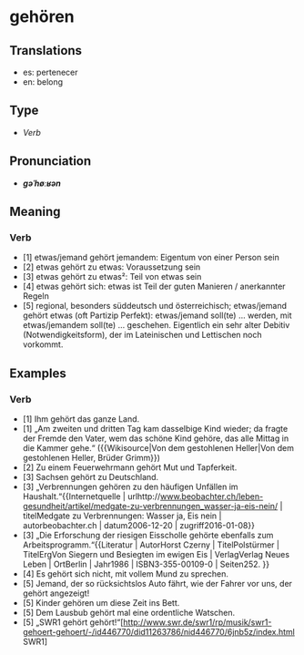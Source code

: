 # gehören
## Translations
- es: pertenecer
- en: belong
## Type
- _Verb_
## Pronunciation
- **_ɡəˈhøːʁən_**
## Meaning
### Verb
- [1] etwas/jemand gehört jemandem: Eigentum von einer Person sein
- [2] etwas gehört zu etwas: Voraussetzung sein
- [3] etwas gehört zu etwas²: Teil von etwas sein
- [4] etwas gehört sich: etwas ist Teil der guten Manieren / anerkannter Regeln
- [5] regional, besonders süddeutsch und österreichisch; etwas/jemand gehört etwas (oft Partizip Perfekt): etwas/jemand soll(te) … werden, mit etwas/jemandem soll(te) … geschehen. Eigentlich ein sehr alter Debitiv (Notwendigkeitsform), der im Lateinischen und Lettischen noch vorkommt.
## Examples
### Verb
- [1] Ihm gehört das ganze Land.
- [1] „Am zweiten und dritten Tag kam dasselbige Kind wieder; da fragte der Fremde den Vater, wem das schöne Kind gehöre, das alle Mittag in die Kammer gehe.“ ({{Wikisource|Von dem gestohlenen Heller|Von dem gestohlenen Heller, Brüder Grimm}})
- [2] Zu einem Feuerwehrmann gehört Mut und Tapferkeit.
- [3] Sachsen gehört zu Deutschland.
- [3] „Verbrennungen gehören zu den häufigen Unfällen im Haushalt.“<ref>{{Internetquelle | urlhttp://www.beobachter.ch/leben-gesundheit/artikel/medgate-zu-verbrennungen_wasser-ja-eis-nein/ | titelMedgate zu Verbrennungen: Wasser ja, Eis nein | autorbeobachter.ch | datum2006-12-20 | zugriff2016-01-08}}</ref>
- [3] „Die Erforschung der riesigen Eisscholle gehörte ebenfalls zum Arbeitsprogramm.“<ref>{{Literatur | AutorHorst Czerny | TitelPolstürmer | TitelErgVon Siegern und Besiegten im ewigen Eis | VerlagVerlag Neues Leben | OrtBerlin | Jahr1986 | ISBN3-355-00109-0 | Seiten252. }}</ref>
- [4] Es gehört sich nicht, mit vollem Mund zu sprechen.
- [5] Jemand, der so rücksichtslos Auto fährt, wie der Fahrer vor uns, der gehört angezeigt!
- [5] Kinder gehören um diese Zeit ins Bett.
- [5] Dem Lausbub gehört mal eine ordentliche Watschen.
- [5] „SWR1 gehört gehört!“<ref>[http://www.swr.de/swr1/rp/musik/swr1-gehoert-gehoert/-/id446770/did11263786/nid446770/6jnb5z/index.html SWR1]</ref>
